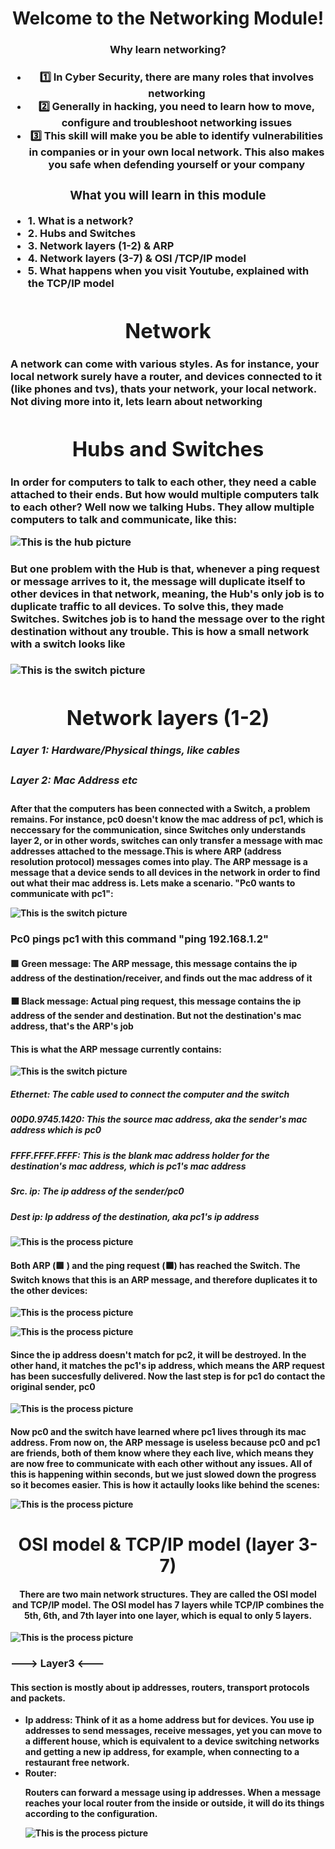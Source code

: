 <div>
  <h1 align="center">
    Welcome to the Networking Module!
  </h1>
  <h3 align="center">
    Why learn networking?
  <h3>
  <strong>
   <ul align="center">
      <li>1️⃣ In Cyber Security, there are many roles that involves networking</li>
      <li>2️⃣ Generally in hacking, you need to learn how to move, configure and troubleshoot networking issues</li>
      <li>3️⃣ This skill will make you be able to identify vulnerabilities in companies or in your own local network. This also makes you safe when defending yourself or your company</li>
    </ul>
  </strong>

<strong>
  <h3 align="center">
    What you will learn in this module
  </h3>

  <strong>
  <ul>
    <li>1. What is a network?</li>
    <li>2. Hubs and Switches</li>
    <li>3. Network layers (1-2) & ARP</li>
    <li>4. Network layers (3-7) & OSI /TCP/IP model</li>
    <li>5. What happens when you visit Youtube, explained with the TCP/IP model</li>
  </ul>
  </strong>


<div>
  <h1 align="center">Network</h1>
  <h4>A network can come with various styles. As for instance, your local network surely have a router, and devices connected to it (like phones and tvs), thats your network, your local network. Not diving more into it, lets learn about networking
  </h4>

  <h1 align="center">Hubs and Switches</h1>

  <h4>In order for computers to talk to each other, they need a cable attached to their ends. But how would multiple computers talk to each other? Well now we talking Hubs. They allow multiple computers to talk and communicate, like this:

![This is the hub picture](hub.png)
  
  </h4>

  <h4>
  But one problem with the Hub is that, whenever a ping request or message arrives to it, the message will duplicate itself to     other devices in that network, meaning, the Hub's only job is to duplicate traffic to all devices. To solve this, they made       Switches. Switches job is to hand the message over to the right destination without any trouble. This is how a small network      with a switch looks like
  </h4>

  ![This is the switch picture](switch.png)

  <h1 align="center">Network layers (1-2)</h1>

  <h5>Layer 1: Hardware/Physical things, like cables </h5>
  <h5>Layer 2: Mac Address etc</h5>
  </h4>
After that the computers has been connected with a Switch, a problem remains. For instance, pc0 doesn't know the mac address of pc1, which is neccessary for the communication, since Switches only understands layer 2, or in other words, switches can only transfer a message with mac addresses attached to the message.This is where ARP (address resolution protocol) messages comes into play. The ARP message is a message that a device sends to all devices in the network in order to find out what their mac address is. Lets make a scenario. "Pc0 wants to communicate with pc1": 
  </h4>

  ![This is the switch picture](firstscene.png)

  <h3>Pc0 pings pc1 with this command "ping 192.168.1.2"</h3>
  <h4>🟩 Green message: The ARP message, this message contains the ip address of the destination/receiver, and finds out the mac           address of it</h4>
  <h4>⬛ Black message: Actual ping request, this message contains the ip address of the sender and destination. But not the destination's mac address, that's the ARP's job
  </h4>

  <h4>This is what the ARP message currently contains:</h4>

  ![This is the switch picture](arpsent.png)

  <h5>Ethernet: The cable used to connect the computer and the switch</h5>
  <h5>00D0.9745.1420: This the source mac address, aka the sender's mac address which is pc0</h5>
  <h5>FFFF.FFFF.FFFF: This is the blank mac address holder for the destination's mac address, which is pc1's mac address</h5>
  <h5>Src. ip: The ip address of the sender/pc0</h5>
  <h5>Dest ip: Ip address of the destination, aka pc1's ip address</h5>

  ![This is the process picture](secondscene.png)

  <h4>
    Both ARP (🟩 ) and the ping request (⬛) has reached the Switch. The Switch knows that this is an ARP message, and therefore duplicates it to the other devices:
  
  </h4>

![This is the process picture](thirdscene.png)

<p></p>

![This is the process picture](secondscene.png)
  <h4>
    Since the ip address doesn't match for pc2, it will be destroyed. In the other hand, it matches the pc1's ip address, which       means the ARP request has been succesfully delivered. Now the last step is for pc1 do contact the original sender, pc0
  </h4>

  ![This is the process picture](forthscene.png)

  <h4>
    Now pc0 and the switch have learned where pc1 lives through its mac address. From now on, the ARP message is useless because pc0 and pc1 are friends, both of them know where they each live, which means they are now free to communicate with each other without any issues. All of this is happening within seconds, but we just slowed down the progress so it becomes easier. This is how it actaully looks like behind the scenes:

  ![This is the process picture](ping.png)
    
  </h4>

  <h1 align="center">OSI model & TCP/IP model (layer 3-7)</h1>

  <h4 align="center">There are two main network structures. They are called the OSI model and TCP/IP model. The OSI model has 7 layers while TCP/IP combines the 5th, 6th, and 7th layer into one layer, which is equal to only 5 layers.</h4>

  ![This is the process picture](ositcp.png)

  <h3>---> Layer3 <---</h3>

  <h4>This section is mostly about ip addresses, routers, transport protocols and packets.</h4>

  <ul>
  <li><strong>Ip address:</strong> Think of it as a home address but for devices. You use ip addresses to send messages, receive messages, yet you can move to a different house, which is equivalent to a device switching networks and getting a new ip address, for example, when connecting to a restaurant free network.
  </li>

  <li><strong>Router:</strong>

  Routers can forward a message using ip addresses. When a message reaches your local router from the inside or outside, it will do its things according to the configuration.

  ![This is the process picture](router)
    
  </li>
    
</ul>

  
</div>
  
</strong>
</div>
